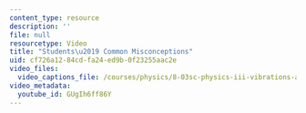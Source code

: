 ```yaml
---
content_type: resource
description: ''
file: null
resourcetype: Video
title: "Students\u2019 Common Misconceptions"
uid: cf726a12-84cd-fa24-ed9b-0f23255aac2e
video_files:
  video_captions_file: /courses/physics/8-03sc-physics-iii-vibrations-and-waves-fall-2016/instructor-insights/students2019-common-misconceptions/GUgIh6ff86Y.vtt
video_metadata:
  youtube_id: GUgIh6ff86Y
---
```

